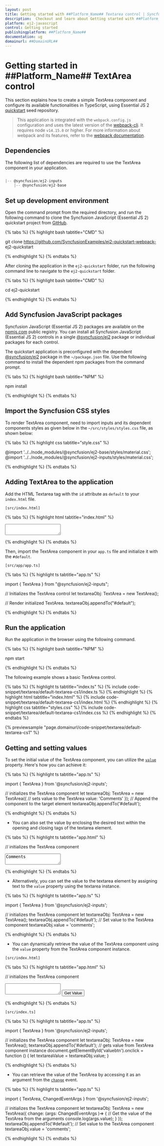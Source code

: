 ```yaml
---
layout: post
title: Getting started with ##Platform_Name## Textarea control | Syncfusion
description:  Checkout and learn about Getting started with ##Platform_Name## Textarea control of Syncfusion Essential JS 2 and more details.
platform: ej2-javascript
control: Getting started 
publishingplatform: ##Platform_Name##
documentation: ug
domainurl: ##DomainURL##
---
```


# Getting started in ##Platform_Name## TextArea control

This section explains how to create a simple TextArea component and configure its available functionalities in TypeScript, using Essential JS 2 [quickstart](https://github.com/SyncfusionExamples/ej2-quickstart-webpack-) seed repository.

> This application is integrated with the `webpack.config.js` configuration and uses the latest version of the [webpack-cli](https://webpack.js.org/api/cli/#commands). It requires node `v14.15.0` or higher. For more information about webpack and its features, refer to the [webpack documentation](https://webpack.js.org/guides/getting-started/).


## Dependencies

The following list of dependencies are required to use the TextArea component in your application.

```js

|-- @syncfusion/ej2-inputs
    |-- @syncfusion/ej2-base

```

## Set up development environment

Open the command prompt from the required directory, and run the following command to clone the Syncfusion JavaScript (Essential JS 2) quickstart project from [GitHub](https://github.com/SyncfusionExamples/ej2-quickstart-webpack-).

{% tabs %}
{% highlight bash tabtitle="CMD" %}

git clone https://github.com/SyncfusionExamples/ej2-quickstart-webpack- ej2-quickstart

{% endhighlight %}
{% endtabs %}

After cloning the application in the `ej2-quickstart` folder, run the following command line to navigate to the `ej2-quickstart` folder.

{% tabs %}
{% highlight bash tabtitle="CMD" %}

cd ej2-quickstart

{% endhighlight %}
{% endtabs %}

## Add Syncfusion JavaScript packages

Syncfusion JavaScript (Essential JS 2) packages are available on the [npmjs.com](https://www.npmjs.com/~syncfusionorg) public registry. You can install all Syncfusion JavaScript (Essential JS 2) controls in a single [@syncfusion/ej2](https://www.npmjs.com/package/@syncfusion/ej2) package or individual packages for each control.

The quickstart application is preconfigured with the dependent [@syncfusion/ej2](https://www.npmjs.com/package/@syncfusion/ej2) package in the `~/package.json` file. Use the following command to install the dependent npm packages from the command prompt.

{% tabs %}
{% highlight bash tabtitle="NPM" %}

npm install

{% endhighlight %}
{% endtabs %}

## Import the Syncfusion CSS styles

To render TextArea component, need to import inputs and its dependent components styles as given below in the `~/src/styles/styles.css` file, as shown below: 

{% tabs %}
{% highlight css tabtitle="style.css" %}

@import '../../node_modules/@syncfusion/ej2-base/styles/material.css';
@import '../../node_modules/@syncfusion/ej2-inputs/styles/material.css';

{% endhighlight %}
{% endtabs %}

## Adding TextArea to the application

Add the HTML Textarea tag with the `id` attribute as `default` to your `index.html` file.

`[src/index.html]`

{% tabs %}
{% highlight html tabtitle="index.html" %}

<!DOCTYPE html>
<html lang="en">

<head>
    <title>Essential JS 2 TextArea</title>
    <meta charset="utf-8" />
    <meta name="viewport" content="width=device-width, initial-scale=1.0" />
    <meta name="description" content="Essential JS 2 TextArea Components" />
    <meta name="author" content="Syncfusion" />
    <link href="index.css" rel="stylesheet" />
    <link href="https://cdn.syncfusion.com/ej2/20.3.56/ej2-base/styles/material.css" rel="stylesheet" />
    <link href="https://cdn.syncfusion.com/ej2/20.3.56/ej2-inputs/styles/material.css" rel="stylesheet" />
    <script src="https://cdnjs.cloudflare.com/ajax/libs/systemjs/0.19.38/system.js"></script>
    <script src="systemjs.config.js"></script>
</head>

<body>
    <div>
        <!--Element to render the TextArea control-->
        <textarea id="default"></textarea>
    </div>
</body>

</html>

{% endhighlight %}
{% endtabs %}

Then, import the TextArea component in your `app.ts` file and initialize it with the `#default`.

`[src/app/app.ts]`

{% tabs %}
{% highlight ts tabtitle="app.ts" %}

import { TextArea } from "@syncfusion/ej2-inputs";

// Initializes the TextArea control
let textareaObj: TextArea = new TextArea();

// Render initialized TextArea.
textareaObj.appendTo("#default");

{% endhighlight %}
{% endtabs %}

## Run the application

Run the application in the browser using the following command.

{% tabs %}
{% highlight bash tabtitle="NPM" %}

npm start

{% endhighlight %}
{% endtabs %}

The following example shows a basic TextArea control.

{% tabs %}
{% highlight ts tabtitle="index.ts" %}
{% include code-snippet/textarea/default-textarea-cs1/index.ts %}
{% endhighlight %}
{% highlight html tabtitle="index.html" %}
{% include code-snippet/textarea/default-textarea-cs1/index.html %}
{% endhighlight %}
{% highlight css tabtitle="styles.css" %}
{% include code-snippet/textarea/default-textarea-cs1/index.css %}
{% endhighlight %}
{% endtabs %}
        
{% previewsample "page.domainurl/code-snippet/textarea/default-textarea-cs1" %}


## Getting and setting values

To set the initial value of the TextArea component, you can utilize the [`value`](../api/textarea/#value) property. Here's how you can achieve it:

{% tabs %}
{% highlight ts tabtitle="app.ts" %}

import { TextArea } from '@syncfusion/ej2-inputs';

// initializes the TextArea component
let textareaObj: TextArea = new TextArea({
        // sets value to the TextArea
        value: 'Comments'
});
// Append the component to the target element
textareaObj.appendTo('#default');

{% endhighlight %}
{% endtabs %}

* You can also set the value by enclosing the desired text within the opening and closing tags of the textarea element.

{% tabs %}
{% highlight ts tabtitle="app.html" %}

// initializes the TextArea component
<textarea id="default">Comments</textarea>

{% endhighlight %}
{% endtabs %}

* Alternatively, you can set the value to the textarea element by assigning text to the `value` property using the textarea instance.

{% tabs %}
{% highlight ts tabtitle="app.ts" %}

import { TextArea } from '@syncfusion/ej2-inputs';

// initializes the TextArea component
let textareaObj: TextArea = new TextArea();
textareaObj.appendTo('#default');
// Set value to the TextArea component
textareaObj.value = 'comments';

{% endhighlight %}
{% endtabs %}

* You can dynamically retrieve the value of the TextArea component using the `value` property from the TextArea component instance.

`[src/index.html]`

{% tabs %}
{% highlight ts tabtitle="app.html" %}

// initializes the TextArea component
<div>
    <textarea id="default"></textarea>
    <button id="valuebtn">Get Value</button>
</div>

{% endhighlight %}
{% endtabs %}

`[src/index.ts]`

{% tabs %}
{% highlight ts tabtitle="app.ts" %}

import { TextArea } from '@syncfusion/ej2-inputs';

// initializes the TextArea component
let textareaObj: TextArea = new TextArea();
textareaObj.appendTo('#default');
// gets value from TextArea component instance
document.getElementById('valuebtn').onclick = function () {
    let textareaValue = textareaObj.value;
}

{% endhighlight %}
{% endtabs %}

* You can retrieve the value of the TextArea by accessing it as an argument from the [`change`](../api/textarea/#change) event.

{% tabs %}
{% highlight ts tabtitle="app.ts" %}

import { TextArea, ChangedEventArgs } from '@syncfusion/ej2-inputs';

// initializes the TextArea component
let textareaObj: TextArea = new TextArea({
    change: (args: ChangedEventArgs )=> {
       // Get the value of the TextArea from the arguments
       console.log(args.value);
    }
});
textareaObj.appendTo('#default');
// Set value to the TextArea component
textareaObj.value = 'comments';

{% endhighlight %}
{% endtabs %}
